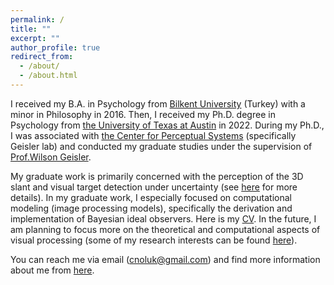 ```yaml
---
permalink: /
title: ""
excerpt: ""
author_profile: true
redirect_from: 
  - /about/
  - /about.html
---
```


I received my B.A. in Psychology from [Bilkent University](https://w3.bilkent.edu.tr/bilkent/) (Turkey) with a minor in Philosophy in 2016. Then, I received my Ph.D. degree in Psychology from [the University of Texas at Austin](https://www.utexas.edu/) in 2022. During my Ph.D., I was associated with [the Center for Perceptual Systems](https://liberalarts.utexas.edu/cps/) (specifically Geisler lab) and conducted my graduate studies under the supervision of [Prof.Wilson Geisler](https://liberalarts.utexas.edu/psychology/faculty/wsg8). 

My graduate work is primarily concerned with the perception of the 3D slant and visual target detection under uncertainty (see [here](https://canoluk.github.io/research/) for more details). In my graduate work, I especially focused on computational modeling (image processing models), specifically the derivation and implementation of Bayesian ideal observers. Here is my [CV](http://canoluk.github.io/files/CV_CanOluk.pdf). In the future, I am planning to focus more on the theoretical and computational aspects of visual processing (some of my research interests can be found [here](https://canoluk.github.io/research/)).

You can reach me via email (cnoluk@gmail.com) and find more information about me from [here](https://canoluk.github.io/about_me/).


